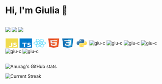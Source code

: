 # Hi, I'm Giulia 👋

<div style="display: inline_block"><br>
<a href="https://instagram.com/giulialcantara" target="_blank"><img src="https://img.shields.io/badge/-Instagram-%23E4405F?style=for-the-badge&logo=instagram&logoColor=white" target="_blank"></a>
<a href = "mailto:alcantaragiubs@gmail.com"><img src="https://img.shields.io/badge/-Gmail-%23333?style=for-the-badge&logo=gmail&logoColor=white" target="_blank"></a>
<a href="https://www.linkedin.com/in/giulia-alcantara/" target="_blank"><img src="https://img.shields.io/badge/-LinkedIn-%230077B5?style=for-the-badge&logo=linkedin&logoColor=white" target="_blank"></a> 
</div>

<div style="display: inline_block"><br>
  <img align="center" alt="giu-Js" height="30" width="40" src="https://raw.githubusercontent.com/devicons/devicon/master/icons/javascript/javascript-plain.svg">
  <img align="center" alt="giu-Ts" height="30" width="40" src="https://raw.githubusercontent.com/devicons/devicon/master/icons/typescript/typescript-plain.svg">
  <img align="center" alt="giu-React" height="30" width="40" src="https://raw.githubusercontent.com/devicons/devicon/master/icons/react/react-original.svg">
  <img align="center" alt="giu-HTML" height="30" width="40" src="https://raw.githubusercontent.com/devicons/devicon/master/icons/html5/html5-original.svg">
  <img align="center" alt="giu-CSS" height="30" width="40" src="https://raw.githubusercontent.com/devicons/devicon/master/icons/css3/css3-original.svg">
  <img align="center" alt="giu-Python" height="30" width="40" src="https://raw.githubusercontent.com/devicons/devicon/master/icons/python/python-original.svg">
  <img align="center" alt="giu-c" height="30" width="40" src="https://cdn.jsdelivr.net/gh/devicons/devicon/icons/c/c-original.svg">
  <img align="center" alt="giu-c" height="30" width="40"  src="https://cdn.jsdelivr.net/gh/devicons/devicon/icons/docker/docker-plain.svg">
  <img align="center" alt="giu-c" height="30" width="40" src ="https://cdn.jsdelivr.net/gh/devicons/devicon/icons/mysql/mysql-original.svg">
  <img align="center" alt="giu-c" height="30" width="40" src="https://cdn.jsdelivr.net/gh/devicons/devicon/icons/postgresql/postgresql-plain.svg" />     
  <img align="center" alt="giu-c" height="30" width="40"  src="https://cdn.jsdelivr.net/gh/devicons/devicon/icons/java/java-original.svg">
  <img align="center" alt="giu-c" height="30" width="40"  src="https://cdn.jsdelivr.net/gh/devicons/devicon/icons/firebase/firebase-plain.svg" />

</div>

<div style="display: inline_block"><br>


![Anurag's GitHub stats](https://github-readme-stats.vercel.app/api?username=alcantaragiubs&show_icons=true&theme=tokyonight)

![Current Streak](https://github-readme-streak-stats.herokuapp.com/?user=alcantaragiubs&theme=tokyonight)

</div>

